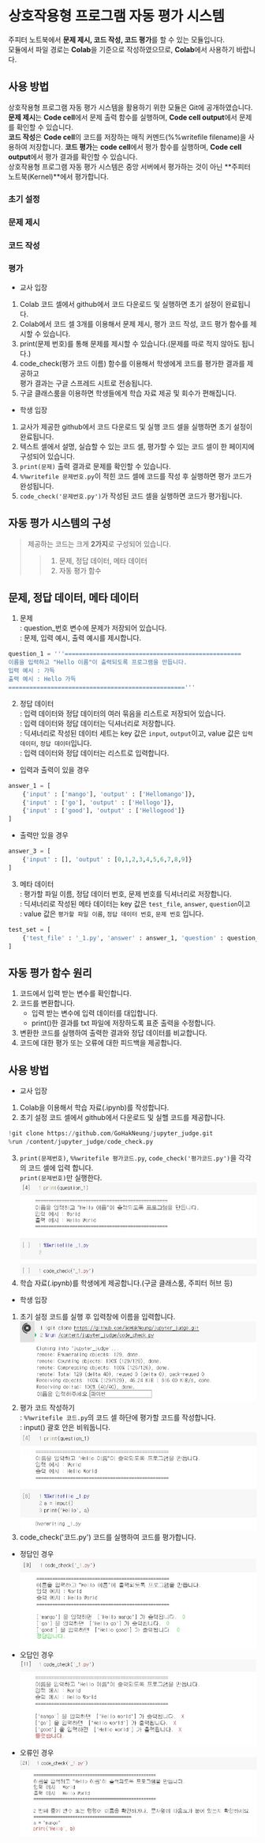 # 상호작용형 프로그램 자동 평가 시스템
주피터 노트북에서 **문제 제시, 코드 작성, 코드 평가**를 할 수 있는 모듈입니다.  
모듈에서 파일 경로는 **Colab**을 기준으로 작성하였으므로, **Colab**에서 사용하기 바랍니다.  

## 사용 방법
상호작용형 프로그램 자동 평가 시스템을 활용하기 위한 모듈은 Git에 공개하였습니다.  
**문제 제시**는 **Code cell**에서 문제 출력 함수를 실행하며, **Code cell output**에서 문제를 확인할 수 있습니다.  
**코드 작성**은 **Code cell**의 코드를 저장하는 매직 커멘드(%%writefile filename)을 사용하여 저장합니다.
**코드 평가**는 **code cell**에서 평가 함수를 실행하며, **Code cell output**에서 평가 결과를 확인할 수 있습니다.  
상호작용형 프로그램 자동 평가 시스템은 중앙 서버에서 평가하는 것이 아닌 **주피터 노트북(Kernel)**에서 평가합니다.  


### 초기 설정

### 문제 제시

### 코드 작성

### 평가
- 교사 입장
1. Colab 코드 셀에서 github에서 코드 다운로드 및 실행하면 초기 설정이 완료됩니다.  
2. Colab에서 코드 셀 3개를 이용해서 문제 제시, 평가 코드 작성, 코드 평가 함수를 제시할 수 있습니다.   
3. print(문제 번호)를 통해 문제를 제시할 수 있습니다.(문제를 따로 적지 않아도 됩니다.)
4. code_check(평가 코드 이름) 함수를 이용해서 학생에게 코드를 평가한 결과를 제공하고  
평가 결과는 구글 스프레드 시트로 전송됩니다.
5. 구글 클래스룸을 이용하면 학생들에게 학습 자료 제공 및 회수가 편해집니다. 
- 학생 입장
1. 교사가 제공한 github에서 코드 다운로드 및 실행 코드 셀을 실행하면 초기 설정이 완료됩니다. 
2. 텍스트 셀에서 설명, 실습할 수 있는 코드 셀, 평가할 수 있는 코드 셀이 한 페이지에 구성되어 있습니다.
3. `print(문제)` 출력 결과로 문제를 확인할 수 있습니다.  
4. `%%writefile 문제번호.py`이 적힌 코드 셀에 코드를 작성 후 실행하면 평가 코드가 완성됩니다.  
5. `code_check('문제번호.py')`가 작성된 코드 셀을 실행하면 코드가 평가됩니다. 

## 자동 평가 시스템의 구성
> 제공하는 코드는 크게 **2가지**로 구성되어 있습니다.  
>> 1. 문제, 정답 데이터, 메타 데이터
>> 2. 자동 평가 함수  

## 문제, 정답 데이터, 메타 데이터  
1. 문제  
: question_번호 변수에 문제가 저장되어 있습니다.  
: 문제, 입력 예시, 출력 예시를 제시합니다.  
``` python
question_1 = '''==================================================
이름을 입력하고 "Hello 이름"이 출력되도록 프로그램을 만듭니다.
입력 예시 : 가득
출력 예시 : Hello 가득
=================================================='''
```
2. 정답 데이터  
: 입력 데이터와 정답 데이터의 여러 묶음을 리스트로 저장되어 있습니다.  
: 입력 데이터와 정답 데이터는 딕셔너리로 저장합니다.  
: 딕셔너리로 작성된 데이터 세트는 key 값은 `input`, `output`이고, value 값은 `입력 데이터`, `정답 데이터`입니다.   
: 입력 데이터와 정답 데이터는 리스트로 입력합니다.  
- 입력과 출력이 있을 경우  
``` python
answer_1 = [
    {'input' : ['mango'], 'output' : ['Hellomango']},
    {'input' : ['go'], 'output' : ['Hellogo']},
    {'input' : ['good'], 'output' : ['Hellogood']}
]
```
- 출력만 있을 경우  
``` python
answer_3 = [
    {'input' : [], 'output' : [0,1,2,3,4,5,6,7,8,9]}
]
```
3. 메타 데이터  
: 평가할 파일 이름, 정답 데이터 번호, 문제 번호를 딕셔너리로 저장합니다.  
: 딕셔너리로 작성된 메타 데이터는 key 값은 `test_file`, `answer`, `question`이고  
: value 값은 `평가할 파일 이름`, `정답 데이터 번호`, `문제 번호` 입니다.  
``` python
test_set = [
    {'test_file' : '_1.py', 'answer' : answer_1, 'question' : question_1}
]
```

## 자동 평가 함수 원리
1. 코드에서 입력 받는 변수를 확인합니다. 
2. 코드를 변환합니다.  
    - 입력 받는 변수에 입력 데이터를 대입합니다. 
    - print()한 결과를 txt 파일에 저장하도록 표준 출력을 수정합니다. 
3. 변환한 코드를 실행하여 출력한 결과와 정답 데이터를 비교합니다. 
4. 코드에 대한 평가 또는 오류에 대한 피드백을 제공합니다. 

## 사용 방법
- 교사 입장
1. Colab을 이용해서 학습 자료(.ipynb)를 작성합니다.
2. 초기 설정 코드 셀에서 github에서 다운로드 및 실핼 코드를 제공합니다. 
``` python 
!git clone https://github.com/GoHakNeung/jupyter_judge.git
%run /content/jupyter_judge/code_check.py 
```
3. `print(문제번호)`, `%%writefile 평가코드.py`, `code_check('평가코드.py')`을 각각의 코드 셀에 입력 합니다.  
`print(문제번호)`만 실행한다. 
![교사 제공 파일](https://github.com/GoHakNeung/python/blob/main/python/%EA%B5%90%EC%82%AC%EA%B0%80%20%EC%A0%9C%EA%B3%B5%ED%95%98%EB%8A%94%20%ED%8C%8C%EC%9D%BC.jpg?raw=true)
4. 학습 자료(.ipynb)를 학생에게 제공합니다.(구글 클래스룸, 주피터 허브 등)

- 학생 입장
1. 초기 설정 코드를 실행 후 입력창에 이름을 입력합니다.  
![초기실행코드](https://github.com/GoHakNeung/python/blob/main/python/%EC%B4%88%EA%B8%B0%20%EC%8B%A4%ED%96%89%20%EC%BD%94%EB%93%9C.jpg?raw=true)  
2. 평가 코드 작성하기  
: `%%writefile 코드.py`의 코드 셀 하단에 평가할 코드를 작성합니다.  
: input() 괄호 안은 비워둡니다.  
![평가코드작성하기](https://github.com/GoHakNeung/python/blob/main/python/%ED%8F%89%EA%B0%80%20%EC%BD%94%EB%93%9C%20%EC%9E%85%EB%A0%A5%20%EB%B0%8F%20%EC%8B%A4%ED%96%89.jpg?raw=true)
3. code_check('코드.py') 코드를 실행하여 코드를 평가합니다. 
- 정답인 경우  
![코드 평가하기](https://github.com/GoHakNeung/python/blob/main/python/%ED%8F%89%EA%B0%80%20%EC%BD%94%EB%93%9C%20%EC%8B%A4%ED%96%89%20%EA%B2%B0%EA%B3%BC.jpg?raw=true)
- 오답인 경우  
![코드 오답](https://github.com/GoHakNeung/python/blob/main/python/%ED%8B%80%EB%A0%B8%EC%9D%84%20%EA%B2%BD%EC%9A%B0.jpg?raw=true)
- 오류인 경우  
![코드 오류](https://github.com/GoHakNeung/python/blob/main/python/%EC%98%A4%EB%A5%98%EC%9D%B8%20%EA%B2%BD%EC%9A%B0.jpg?raw=true)
